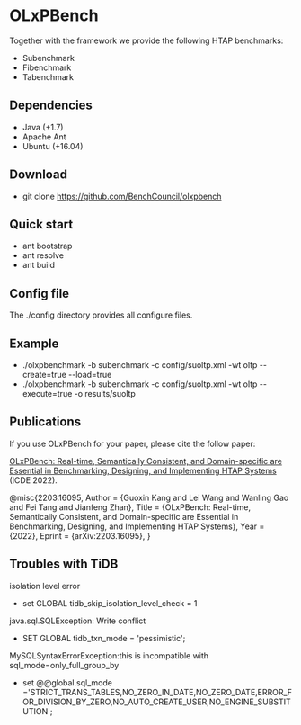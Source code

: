 # OLxPBench

Together with the framework we provide the following HTAP benchmarks:
  * Subenchmark
  * Fibenchmark
  * Tabenchmark
  
## Dependencies

+ Java (+1.7)
+ Apache Ant
+ Ubuntu (+16.04)

## Download
 + git clone https://github.com/BenchCouncil/olxpbench

## Quick start
+ ant bootstrap
+ ant resolve
+ ant build

## Config file
The ./config directory provides all configure files.

## Example

+ ./olxpbenchmark -b subenchmark -c config/suoltp.xml -wt oltp --create=true --load=true
+ ./olxpbenchmark -b subenchmark -c config/suoltp.xml -wt oltp --execute=true -o results/suoltp


## Publications
If you use OLxPBench for your paper, please cite the follow paper:

[OLxPBench: Real-time, Semantically Consistent, and Domain-specific are Essential in Benchmarking, Designing, and Implementing HTAP Systems](https://arxiv.org/abs/2203.16095) (ICDE 2022).

@misc{2203.16095,
Author = {Guoxin Kang and Lei Wang and Wanling Gao and Fei Tang and Jianfeng Zhan},
Title = {OLxPBench: Real-time, Semantically Consistent, and Domain-specific are Essential in Benchmarking, Designing, and Implementing HTAP Systems},
Year = {2022},
Eprint = {arXiv:2203.16095},
}

## Troubles with TiDB
isolation level error
+ set GLOBAL tidb_skip_isolation_level_check = 1


java.sql.SQLException: Write conflict
+ SET GLOBAL tidb_txn_mode = 'pessimistic';


MySQLSyntaxErrorException:this is incompatible with sql_mode=only_full_group_by
+ set @@global.sql_mode ='STRICT_TRANS_TABLES,NO_ZERO_IN_DATE,NO_ZERO_DATE,ERROR_FOR_DIVISION_BY_ZERO,NO_AUTO_CREATE_USER,NO_ENGINE_SUBSTITUTION';

